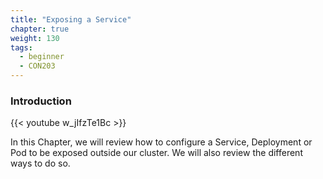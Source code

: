 ```yaml
---
title: "Exposing a Service"
chapter: true
weight: 130
tags:
  - beginner
  - CON203
---
```



### Introduction

{{< youtube w_jIfzTe1Bc >}}

In this Chapter, we will review how to configure a Service, Deployment or Pod to be exposed outside our cluster. We will also review the different ways to do so.
